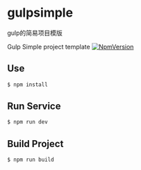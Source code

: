 # gulpsimple
gulp的简易项目模版

Gulp Simple project template
[![NpmVersion](https://img.shields.io/npm/v/longinus.svg)](https://www.npmjs.com/package/longinus)

## Use
```bash
$ npm install
```

## Run Service
```bash
$ npm run dev
```

## Build Project

```bash
$ npm run build
```